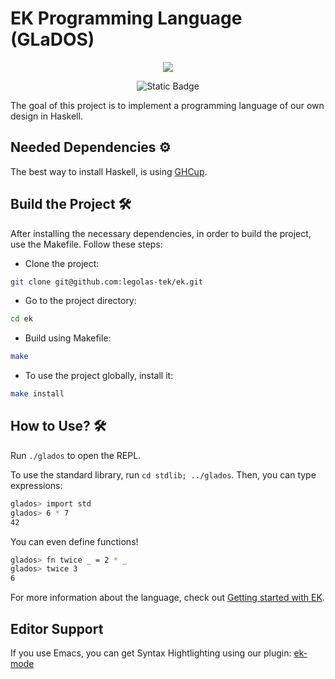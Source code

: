 # EK Programming Language (GLaDOS)

<div align="center">
    <img src="https://static.wikia.nocookie.net/epicpixelbattles/images/5/5f/400px-GLaDOS_P2.png/revision/latest?cb=20191127181958">

![Static Badge](https://img.shields.io/badge/EK-programming_language-blue)

</div>
The goal of this project is to implement a programming language of our own design in Haskell.

## Needed Dependencies ⚙️

The best way to install Haskell, is using [GHCup](https://www.haskell.org/ghcup/).

## Build the Project 🛠️

After installing the necessary dependencies, in order to build the project, use the Makefile. Follow these steps:

- Clone the project:

```sh
git clone git@github.com:legolas-tek/ek.git
```

- Go to the project directory:

```sh
cd ek
```

- Build using Makefile:

```sh
make
```

- To use the project globally, install it:

```sh
make install
```

## How to Use? 🛠️

Run `./glados` to open the REPL.

To use the standard library, run `cd stdlib; ../glados`. Then, you can type expressions:

```sh
glados> import std
glados> 6 * 7
42
```

You can even define functions!

```sh
glados> fn twice _ = 2 * _
glados> twice 3
6
```

For more information about the language, check out [Getting started with EK](https://github.com/legolas-tek/ek/wiki/Getting-Started-with-EK).

## Editor Support

If you use Emacs, you can get Syntax Hightlighting using our plugin: [ek-mode](editor/ek-mode)
